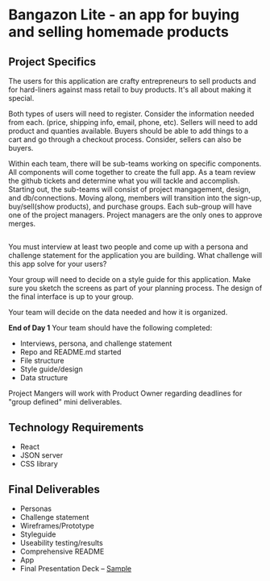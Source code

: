 # Bangazon Lite - an app for buying and selling homemade products 

## Project Specifics
The users for this application are crafty entrepreneurs to sell products and for hard-liners against mass retail to buy products. It's all about making it special. 

Both types of users will need to register. Consider the information needed from each. (price, shipping info, email, phone, etc). Sellers will need to add product and quanties available. Buyers should be able to add things to a cart and go through a checkout process. Consider, sellers can also be buyers.

Within each team, there will be sub-teams working on specific components. All components will come together to create the full app. As a team review the github tickets and determine what you will tackle and accomplish. Starting out, the sub-teams will consist of project mangagement, design, and db/connections. Moving along, members will transition into the sign-up, buy/sell(show products), and purchase groups. Each sub-group will have one of the project managers. Project managers are the only ones to approve merges.

## 

You must interview at least two people and come up with a persona and challenge statement for the application you are building. What challenge will this app solve for your users?

Your group will need to decide on a style guide for this application. Make sure you sketch the screens as part of your planning process. The design of the final interface is up to your group.

Your team will decide on the data needed and how it is organized.


**End of Day 1** Your team should have the following completed:
* Interviews, persona, and challenge statement
* Repo and README.md started
* File structure
* Style guide/design
* Data structure

Project Mangers will work with Product Owner regarding deadlines for "group defined" mini deliverables.

## Technology Requirements
* React
* JSON server
* CSS library

## Final Deliverables
* Personas
* Challenge statement
* Wireframes/Prototype
* Styleguide
* Useability testing/results
* Comprehensive README
* App
* Final Presentation Deck – [Sample](https://docs.google.com/presentation/d/1ch3_3nIyruHuDURT0aYiFUeuygF0m2Fj-WI8Q4BTYOQ)


